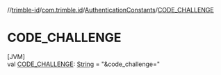 //[trimble-id](../../../index.md)/[com.trimble.id](../index.md)/[AuthenticationConstants](index.md)/[CODE_CHALLENGE](-c-o-d-e_-c-h-a-l-l-e-n-g-e.md)

# CODE_CHALLENGE

[JVM]\
val [CODE_CHALLENGE](-c-o-d-e_-c-h-a-l-l-e-n-g-e.md): [String](https://docs.oracle.com/javase/8/docs/api/java/lang/String.html) = &quot;&amp;code_challenge=&quot;
